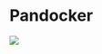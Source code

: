 # Pandocker

[![](https://images.microbadger.com/badges/image/quintasan/pandocker.svg)](https://microbadger.com/images/quintasan/pandocker "Get your own image badge on microbadger.com")
